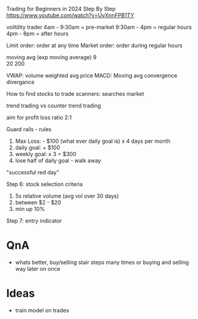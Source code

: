 Trading for Beginners in 2024 Step By Step
https://www.youtube.com/watch?v=UvXnnFPB1TY

volitility trader
4am - 9:30am = pre-market
9:30am - 4pm = regular hours
4pm - 8pm = after hours

Limit order: order at any time
Market order: order during regular hours


moving avg (exp moving average)
9   
20
200

VWAP: volume weighted avg price
MACD: Moving avg convergence divergance

How to find stocks to trade
scanners: searches market

trend trading vs counter trend trading

aim for profit loss ratio 2:1

Guard rails - rules
1. Max Loss: - $100 (what ever daily goal is) x 4 days per month
2. daily goal: + $100
3. weekly goal: x 3 = $300
4. lose half of daily goal - walk away

"successful red day"

Step 6: stock selection
criteria
1. 5x relative volume (avg vol over 30 days)
2. between $2 - $20
3. min up 10%

Step 7: entry indicator



# QnA
* whats better, buy/selling stair steps many times or buying and selling way later on once

# Ideas
* train model on trades
